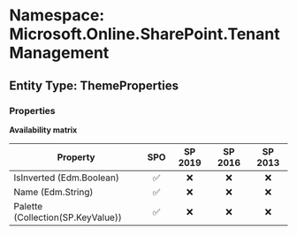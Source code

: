 # Namespace: Microsoft.Online.SharePoint.TenantManagement

## Entity Type: ThemeProperties

### Properties

**Availability matrix**

Property | SPO | SP 2019 | SP 2016 | SP 2013
----------|:---:|:-------:|:-------:|:-------:
IsInverted (Edm.Boolean) | ✅ | ❌ | ❌ | ❌
Name (Edm.String) | ✅ | ❌ | ❌ | ❌
Palette (Collection(SP.KeyValue)) | ✅ | ❌ | ❌ | ❌